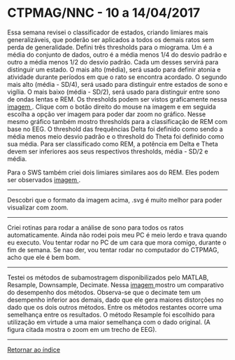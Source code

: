 # CTPMAG/NNC - 10 a 14/04/2017

Essa semana revisei o classificador de estados, criando limiares mais generalizáveis, que poderão ser aplicados a todos os demais ratos sem perda de generalidade. Defini três thresholds para o miograma. Um é a média do conjunto de dados, outro é a média menos 1/4 do desvio padrão e outro a média menos 1/2 do desvio padrão. Cada um desses servirá para distinguir um estado. O mais alto (média), será usado para definir atonia e atividade durante períodos em que o rato se encontra acordado. O segundo mais alto (média - SD/4), será usado para distinguir entre estados de sono e vigília. O mais baixo (média - SD/2), será usado para distinguir entre sono de ondas lentas e REM. Os thresholds podem ser vistos graficamente nessa [ imagem ](imagens/thresholds1.svg "oi"). Clique com o botão direito do mouse na imagem e em seguida escolha a opção ver imagem para poder dar zoom no gráfico. Nesse mesmo gráfico também mostro thresholds para a classificação de REM com base no EEG. O threshold das frequências Delta foi definido como sendo a média menos meio desvio padrão e o threshold do Theta foi definido como sua média. Para ser classificado como REM, a potência em Delta e Theta devem ser inferiores aos seus respectivos thresholds, média - SD/2 e média.

Para o SWS também criei dois limiares similares aos do REM. Eles podem ser observados [ imagem ](imagens/thresholds2.svg "oi").

****

Descobri que o formato da imagem acima, .svg é muito melhor para poder visualizar com zoom.

****

Criei rotinas para rodar a análise de sono para todos os ratos automaticamente. Ainda não rodei pois meu PC é meio lerdo e trava quando eu executo. Vou tentar rodar no PC de um cara que mora comigo, durante o fim de semana. Se nao der, vou tentar rodar no computador do CTPMAG, acho que ele é bem bom.

****

Testei os métodos de subamostragem disponibilizados pelo MATLAB, Resample, Downsample, Decimate. Nessa [ imagem ](imagens/resampling2.svg "oi") mostro um comparativo do desempenho dos métodos. Observa-se que o decimate tem um desempenho inferior aos demais, dado que ele gera maiores distorções no dado que os dois outros métodos. Entre os métodos restantes ocorre uma semelhança entre os resultados. O método Resample foi escolhido para utilização em virtude a uma maior semelhança com o dado original.
(A figura citada mostra o zoom em um trecho de EEG).

****

[Retornar ao índice ](https://github.com/vittorfp/Open-Lab-Book/blob/master/README.md "Oi")
